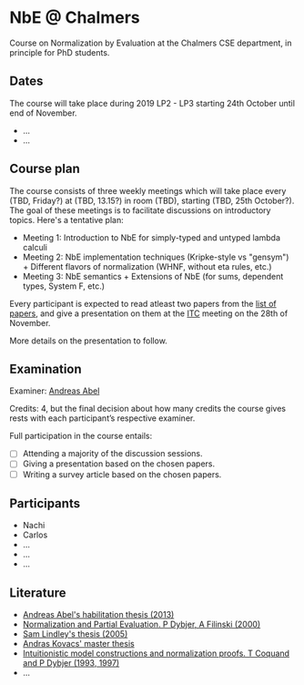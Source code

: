 # NbE @ Chalmers

Course on Normalization by Evaluation at the Chalmers CSE department, in principle for PhD students.

## Dates

The course will take place during 2019 LP2 - LP3 starting 24th October until end of November.

- ...
- ...

## Course plan

The course consists of three weekly meetings which will take place every (TBD, Friday?) at (TBD, 13.15?) in room (TBD), starting (TBD, 25th October?). The goal of these meetings is to facilitate discussions on introductory topics. Here's a tentative plan:

* Meeting 1: Introduction to NbE for simply-typed and untyped lambda calculi
* Meeting 2: NbE implementation techniques (Kripke-style vs "gensym") + Different flavors of normalization (WHNF, without eta rules, etc.)
* Meeting 3: NbE semantics + Extensions of NbE (for sums, dependent types, System F, etc.)

Every participant is expected to read atleast two papers from the [list of papers](papers.md), and give a presentation on them at the [ITC](https://github.com/InitialTypes/Club/wiki) meeting on the 28th of November.

More details on the presentation to follow.

## Examination

Examiner: [Andreas Abel](http://www.cse.chalmers.se/~abela/)

Credits: 4, but the final decision about how many credits the course gives rests with each participant’s respective examiner.

Full participation in the course entails:

- [ ] Attending a majority of the discussion sessions.
- [ ] Giving a presentation based on the chosen papers.
- [ ] Writing a survey article based on the chosen papers.

## Participants

+ Nachi
+ Carlos
+ ...
+ ...
+ ...

## Literature

* [Andreas Abel's habilitation thesis (2013)](http://www.cse.chalmers.se/~abela/habil.pdf)
* [Normalization and Partial Evaluation. P Dybjer, A Filinski (2000)](https://link.springer.com/chapter/10.1007%2F3-540-45699-6_4)
* [Sam Lindley's thesis (2005)](https://www.era.lib.ed.ac.uk/handle/1842/778)
* [Andras Kovacs' master thesis]()
* [Intuitionistic model constructions and normalization proofs. T Coquand and P Dybjer (1993, 1997)](https://www.cambridge.org/core/journals/mathematical-structures-in-computer-science/article/intuitionistic-model-constructions-and-normalization-proofs/15AE4B790FF9E4B1998CE92054DBD3CF)
* ...

